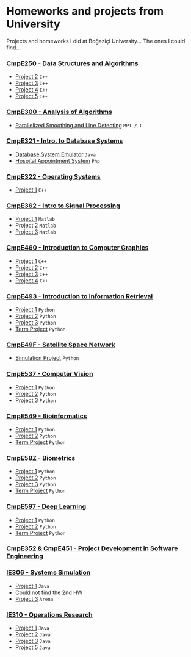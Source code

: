 
# Homeworks and projects from University
Projects and homeworks I did at Boğaziçi University... The ones I could find...

### [CmpE250 - Data Structures and Algorithms](/cmpe250)
- [Project 2](/cmpe250) `C++`
- [Project 3](/cmpe250) `C++`
- [Project 4](/cmpe250) `C++`
- [Project 5](/cmpe250) `C++`

### [CmpE300 - Analysis of Algorithms](/cmpe300)
- [Parallelized Smoothing and Line Detecting](/cmpe300) `MPI / C`

### [CmpE321 - Intro. to Database Systems](/cmpe321)
- [Database System Emulator](/cmpe321/StorageManager) `Java`
- [Hospital Appointment System](/cmpe321/Hospital) `Php`

### [CmpE322 - Operating Systems](/cmpe322)
- [Project 1](/cmpe322) `C++`

### [CmpE362 - Intro to Signal Processing](/cmpe362)
- [Project 1](/cmpe362/hw1) `Matlab`
- [Project 2](/cmpe362/hw2) `Matlab`
- [Project 3](/cmpe362/hw3) `Matlab`

### [CmpE460 - Introduction to Computer Graphics](/cmpe460)
- [Project 1](/cmpe460/460_1) `C++`
- [Project 2](/cmpe460/460_2) `C++`
- [Project 3](/cmpe460/460_3) `C++`
- [Project 4](/cmpe460/460_4) `C++`

### [CmpE493 - Introduction to Information Retrieval](/cmpe493)
- [Project 1](/cmpe493/hw1) `Python`
- [Project 2](/cmpe493/hw2) `Python`
- [Project 3](/cmpe493/hw3) `Python`
- [Term Project](/cmpe493/Sentiment-Analysis-Term-Project) `Python`


### [CmpE49F - Satellite Space Network](/cmpe49F)
- [Simulation Project](/cmpe49F/SatComSimulation) `Python`

### [CmpE537 - Computer Vision](/cmpe537)
- [Project 1](/cmpe537/hw1) `Python`
- [Project 2](/cmpe537/hw2) `Python`
- [Project 3](/cmpe537/hw3) `Python`

### [CmpE549 - Bioinformatics](/cmpe549)
- [Project 1](/cmpe549/bi_hw1) `Python`
- [Project 2](/cmpe549/bi_hw2) `Python`
- [Term Project](/cmpe549/Detecting%20Personal%20Medication%20Intake%20in%20Twitter/) `Python`

### [CmpE58Z - Biometrics](/cmpe58Z)
- [Project 1](/cmpe58Z/assignment1) `Python`
- [Project 2](/cmpe58Z/assignment2) `Python`
- [Project 3](/cmpe58Z/assignment3) `Python`
- [Term Project](/cmpe58Z/FaceRecognition) `Python`

### [CmpE597 - Deep Learning](/cmpe597)
- [Project 1](/cmpe597/hw1) `Python`
- [Project 2](/cmpe597/hw2) `Python`
- [Term Project](/cmpe597/project) `Python`

### [CmpE352 & CmpE451 - Project Development in Software Engineering](https://github.com/bounswe/bounswe2017group11)

### [IE306 - Systems Simulation](/ie306)
- [Project 1](/ie306/hw1) `Java`
- Could not find the 2nd HW
- [Project 3](/ie306/hw3) `Arena`

### [IE310 - Operations Research](/ie310)
- [Project 1](/ie310/HW1) `Java`
- [Project 2](/ie310/HW2) `Java`
- [Project 3](/ie310/HW3) `Java`
- [Project 5](/ie310/HW5) `Java`




